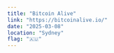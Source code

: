 ```yaml
---
title: "Bitcoin Alive"
link: "https://bitcoinalive.io/"
date: "2025-03-08"
location: "Sydney"
flag: "🇦🇺"
---
```

